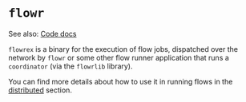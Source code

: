 # `flowr`

See also: [Code docs](http://andrewdavidmackenzie.github.io/flow/code/doc/flowrex/index.html)

`flowrex` is a binary for the execution of flow jobs, dispatched over the network by `flowr` or some other
flow runner application that runs a `coordinator` (via the `flowrlib` library).

You can find more details about how to use it in running flows in the [distributed](../running/distributed.md) section.